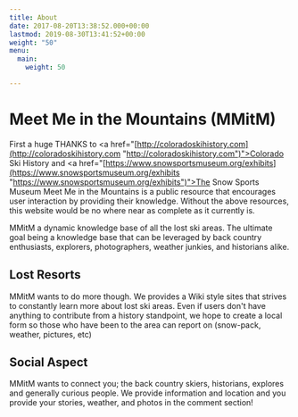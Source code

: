 ```yaml
---
title: About
date: 2017-08-20T13:38:52.000+00:00
lastmod: 2019-08-30T13:41:52+00:00
weight: "50"
menu:
  main:
    weight: 50

---
```

# Meet Me in the Mountains (MMitM)

First a huge THANKS to <a href="[http://coloradoskihistory.com](http://coloradoskihistory.com "http://coloradoskihistory.com")">Colorado Ski History</a> and <a href="[https://www.snowsportsmuseum.org/exhibits](https://www.snowsportsmuseum.org/exhibits "https://www.snowsportsmuseum.org/exhibits")">The Snow Sports Museum</a> Meet Me in the Mountains is a public resource that encourages user interaction by providing their knowledge.  Without the above resources, this website would be no where near as complete as it currently is.

MMitM a dynamic knowledge base of all the lost ski areas.  The ultimate goal being a knowledge base that can be leveraged by back country enthusiasts, explorers, photographers, weather junkies, and historians alike.

## Lost Resorts

MMitM wants to do more though.  We provides a Wiki style sites that strives to constantly learn more about lost ski areas.  Even if users don't have anything to contribute from a history standpoint, we hope to create a local form so those who have been to the area can report on (snow-pack, weather, pictures, etc)

## Social Aspect

MMitM wants to connect you; the back country skiers, historians, explores and generally curious people.  We provide information and location and you provide your stories, weather, and photos in the comment section!
